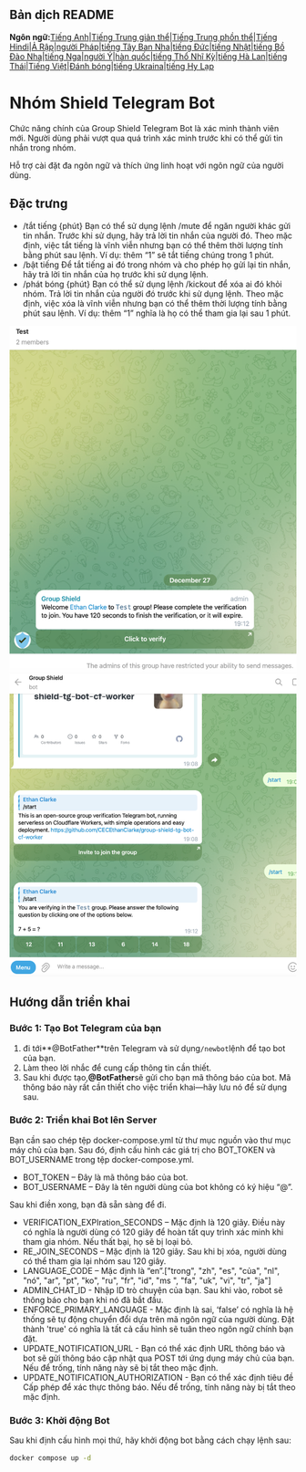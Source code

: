 ## Bản dịch README

**Ngôn ngữ:**[Tiếng Anh](README.md)\|[Tiếng Trung giản thể](README.zh-CN.md)\|[Tiếng Trung phồn thể](README.zh-TW.md)\|[Tiếng Hindi](README.hi.md)\|[Ả Rập](README.ar.md)\|[người Pháp](README.fr.md)\|[tiếng Tây Ban Nha](README.es.md)\|[tiếng Đức](README.de.md)\|[tiếng Nhật](README.ja.md)\|[tiếng Bồ Đào Nha](README.pt.md)\|[tiếng Nga](README.ru.md)\|[người Ý](README.it.md)\|[hàn quốc](README.ko.md)\|[tiếng Thổ Nhĩ Kỳ](README.tr.md)\|[tiếng Hà Lan](README.nl.md)\|[tiếng Thái](README.th.md)\|[Tiếng Việt](README.vi.md)\|[Đánh bóng](README.pl.md)\|[tiếng Ukraina](README.uk.md)\|[tiếng Hy Lạp](README.el.md)

# Nhóm Shield Telegram Bot

Chức năng chính của Group Shield Telegram Bot là xác minh thành viên mới. Người dùng phải vượt qua quá trình xác minh trước khi có thể gửi tin nhắn trong nhóm.

Hỗ trợ cài đặt đa ngôn ngữ và thích ứng linh hoạt với ngôn ngữ của người dùng.

## Đặc trưng

-   /tắt tiếng {phút}
    Bạn có thể sử dụng lệnh /mute để ngăn người khác gửi tin nhắn. Trước khi sử dụng, hãy trả lời tin nhắn của người đó. Theo mặc định, việc tắt tiếng là vĩnh viễn nhưng bạn có thể thêm thời lượng tính bằng phút sau lệnh. Ví dụ: thêm “1” sẽ tắt tiếng chúng trong 1 phút.
-   /bật tiếng Để tắt tiếng ai đó trong nhóm và cho phép họ gửi lại tin nhắn, hãy trả lời tin nhắn của họ trước khi sử dụng lệnh.
-   /phát bóng {phút} 
    Bạn có thể sử dụng lệnh /kickout để xóa ai đó khỏi nhóm. Trả lời tin nhắn của người đó trước khi sử dụng lệnh. Theo mặc định, việc xóa là vĩnh viễn nhưng bạn có thể thêm thời lượng tính bằng phút sau lệnh. Ví dụ: thêm “1” nghĩa là họ có thể tham gia lại sau 1 phút.

![screenshot](https://raw.githubusercontent.com/CECEthanClarke/group-shield-tg-bot/refs/heads/main/other/image.png)![screenshot](https://raw.githubusercontent.com/CECEthanClarke/group-shield-tg-bot/refs/heads/main/other/image2.png)

## Hướng dẫn triển khai

### Bước 1: Tạo Bot Telegram của bạn

1.  đi tới**@BotFather**trên Telegram và sử dụng`/newbot`lệnh để tạo bot của bạn.
2.  Làm theo lời nhắc để cung cấp thông tin cần thiết.
3.  Sau khi được tạo,**@BotFather**sẽ gửi cho bạn mã thông báo của bot. Mã thông báo này rất cần thiết cho việc triển khai—hãy lưu nó để sử dụng sau.

### Bước 2: Triển khai Bot lên Server

Bạn cần sao chép tệp docker-compose.yml từ thư mục nguồn vào thư mục máy chủ của bạn. Sau đó, định cấu hình các giá trị cho BOT_TOKEN và BOT_USERNAME trong tệp docker-compose.yml.

-   BOT_TOKEN – Đây là mã thông báo của bot.
-   BOT_USERNAME – Đây là tên người dùng của bot không có ký hiệu “@”.

Sau khi điền xong, bạn đã sẵn sàng để đi.

-   VERIFICATION_EXPIration_SECONDS – Mặc định là 120 giây. Điều này có nghĩa là người dùng có 120 giây để hoàn tất quy trình xác minh khi tham gia nhóm. Nếu thất bại, họ sẽ bị loại bỏ.
-   RE_JOIN_SECONDS – Mặc định là 120 giây. Sau khi bị xóa, người dùng có thể tham gia lại nhóm sau 120 giây.
-   LANGUAGE_CODE – Mặc định là “en”.["trong", "zh", "es", "của", "nl", "nó", "ar", "pt", "ko", "ru", "fr", "id", "ms ", "fa", "uk", "vi", "tr", "ja"]
-   ADMIN_CHAT_ID - Nhập ID trò chuyện của bạn. Sau khi vào, robot sẽ thông báo cho bạn khi nó đã bắt đầu.
-   ENFORCE_PRIMARY_LANGUAGE - Mặc định là sai, ‘false’ có nghĩa là hệ thống sẽ tự động chuyển đổi dựa trên mã ngôn ngữ của người dùng. Đặt thành 'true' có nghĩa là tất cả cấu hình sẽ tuân theo ngôn ngữ chính bạn đặt.
-   UPDATE_NOTIFICATION_URL - Bạn có thể xác định URL thông báo và bot sẽ gửi thông báo cập nhật qua POST tới ứng dụng máy chủ của bạn. Nếu để trống, tính năng này sẽ bị tắt theo mặc định.
-   UPDATE_NOTIFICATION_AUTHORIZATION - Bạn có thể xác định tiêu đề Cấp phép để xác thực thông báo. Nếu để trống, tính năng này bị tắt theo mặc định.

### Bước 3: Khởi động Bot

Sau khi định cấu hình mọi thứ, hãy khởi động bot bằng cách chạy lệnh sau:

```bash
docker compose up -d
```
